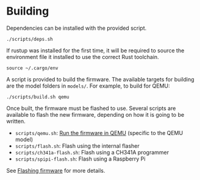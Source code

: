 # Building

Dependencies can be installed with the provided script.

```
./scripts/deps.sh
```

If rustup was installed for the first time, it will be required to source the
environment file it installed to use the correct Rust toolchain.

```
source ~/.cargo/env
```

A script is provided to build the firmware. The available targets for building
are the model folders in `models/`. For example, to build for QEMU:

```
./scripts/build.sh qemu
```

Once built, the firmware must be flashed to use. Several scripts are available
to flash the new firmware, depending on how it is going to be written.

- `scripts/qemu.sh`: [Run the firmware in QEMU](./debugging.md#using-qemu) (specific to the QEMU model)
- `scripts/flash.sh`: Flash using the internal flasher
- `scripts/ch341a-flash.sh`: Flash using a CH341A programmer
- `scripts/spipi-flash.sh`: Flash using a Raspberry Pi

See [Flashing firmware](./flashing.md) for more details.
